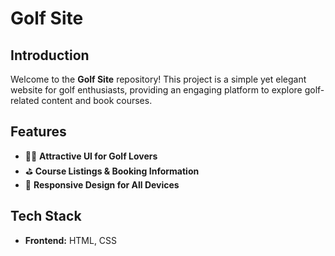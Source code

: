 # Golf Site

## Introduction
Welcome to the **Golf Site** repository! This project is a simple yet elegant website for golf enthusiasts, providing an engaging platform to explore golf-related content and book courses.

## Features
- 🏌️‍♂️ **Attractive UI for Golf Lovers**
- ⛳ **Course Listings & Booking Information**
- 📱 **Responsive Design for All Devices**

## Tech Stack
- **Frontend:** HTML, CSS

